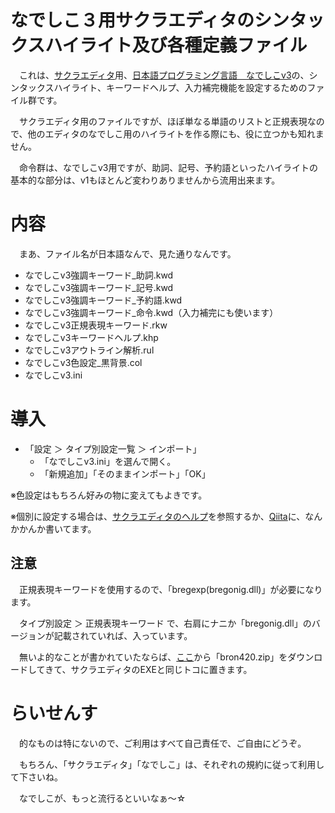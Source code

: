 # なでしこ３用サクラエディタのシンタックスハイライト及び各種定義ファイル
　これは、[サクラエディタ](https://sakura-editor.github.io/)用、[日本語プログラミング言語　なでしこv3](https://nadesi.com/top/)の、シンタックスハイライト、キーワードヘルプ、入力補完機能を設定するためのファイル群です。

　サクラエディタ用のファイルですが、ほぼ単なる単語のリストと正規表現なので、他のエディタのなでしこ用のハイライトを作る際にも、役に立つかも知れません。

　命令群は、なでしこv3用ですが、助詞、記号、予約語といったハイライトの基本的な部分は、v1もほとんど変わりありませんから流用出来ます。

# 内容
　まあ、ファイル名が日本語なんで、見た通りなんです。

- なでしこv3強調キーワード_助詞.kwd
- なでしこv3強調キーワード_記号.kwd
- なでしこv3強調キーワード_予約語.kwd
- なでしこv3強調キーワード_命令.kwd（入力補完にも使います）
- なでしこv3正規表現キーワード.rkw
- なでしこv3キーワードヘルプ.khp
- なでしこv3アウトライン解析.rul
- なでしこv3色設定_黒背景.col
- なでしこv3.ini

# 導入

- 「設定 ＞ タイプ別設定一覧 ＞ インポート」
  - 「なでしこv3.ini」を選んで開く。
  - 「新規追加」「そのままインポート」「OK」

※色設定はもちろん好みの物に変えてもよきです。

※個別に設定する場合は、[サクラエディタのヘルプ](https://sakura-editor.github.io/help/HLP000001.html)を参照するか、[Qiita](https://qiita.com/snowdrops89/items/c9f5941ed1ad30a6272e)に、なんかかんか書いてます。

## 注意
　正規表現キーワードを使用するので、「bregexp(bregonig.dll)」が必要になります。

　タイプ別設定 ＞ 正規表現キーワード で、右肩にナニか「bregonig.dll」のバージョンが記載されていれば、入っています。

　無いよ的なことが書かれていたならば、[ここ](http://k-takata.o.oo7.jp/mysoft/bregonig.html)から「bron420.zip」をダウンロードしてきて、サクラエディタのEXEと同じトコに置きます。

# らいせんす
　的なものは特にないので、ご利用はすべて自己責任で、ご自由にどうぞ。

　もちろん、「サクラエディタ」「なでしこ」は、それぞれの規約に従って利用して下さいね。

　なでしこが、もっと流行るといいなぁ～☆
